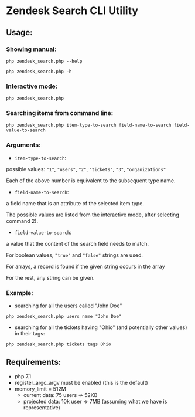 # Zendesk Search CLI Utility

## Usage:

### Showing manual:

`php zendesk_search.php --help`

`php zendesk_search.php -h`

### Interactive mode:

`php zendesk_search.php`

### Searching items from command line:

`php zendesk_search.php item-type-to-search field-name-to-search field-value-to-search`

### Arguments:

- `item-type-to-search`: 

possible values: `"1"`, `"users"`, `"2"`, `"tickets"`, `"3"`, `"organizations"`

Each of the above number is equivalent to the subsequent type name.

- `field-name-to-search`: 

a field name that is an attribute of the selected item type.

The possible values are listed from the interactive mode, after selecting command 2).

- `field-value-to-search`:

a value that the content of the search field needs to match. 

For boolean values, `"true"` and `"false"` strings are used.

For arrays, a record is found if the given string occurs in the array

For the rest, any string can be given.

### Example:

- searching for all the users called "John Doe"

`php zendesk_search.php users name "John Doe"`

- searching for all the tickets having "Ohio" (and potentially other values) in their tags:

`php zendesk_search.php tickets tags Ohio`

## Requirements:

- php 7.1
- register_argc_argv must be enabled (this is the default)
- memory_limit = 512M
  - current data: 75 users => 52KB
  - projected data: 10k user => 7MB (assuming what we have is representative)
